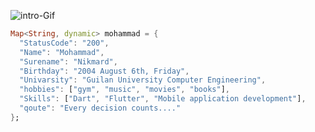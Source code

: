 ![intro-Gif](https://user-images.githubusercontent.com/74038190/225813708-98b745f2-7d22-48cf-9150-083f1b00d6c9.gif)

```Dart
Map<String, dynamic> mohammad = {
  "StatusCode": "200",
  "Name": "Mohammad",
  "Surename": "Nikmard",
  "Birthday": "2004 August 6th, Friday",
  "Univarsity": "Guilan University Computer Engineering",
  "hobbies": ["gym", "music", "movies", "books"],
  "Skills": ["Dart", "Flutter", "Mobile application development"],
  "qoute": "Every decision counts...."
};
```
